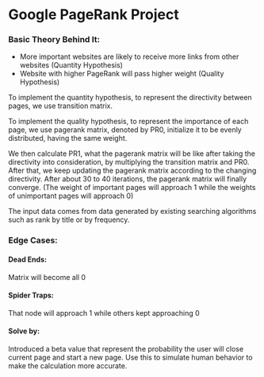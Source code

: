 # Google PageRank Project

### Basic Theory Behind It:

* More important websites are likely to receive more links from other websites (Quantity Hypothesis)
* Website with higher PageRank will pass higher weight (Quality Hypothesis)

To implement the quantity hypothesis, to represent the directivity between pages, we use transition matrix. 

To implement the quality hypothesis, to represent the importance of each page, we use pagerank matrix, denoted by PR0, initialize it to be evenly distributed, having the same weight. 

We then calculate PR1, what the pagerank matrix will be like after taking the directivity into consideration, by multiplying the transition matrix and PR0. After that, we keep updating the pagerank matrix according to the changing directivity. After about 30 to 40 iterations, the pagerank matrix will finally converge. (The weight of important pages will approach 1 while the weights of unimportant pages will approach 0)

The input data comes from data generated by existing searching algorithms such as rank by title or by frequency. 

### Edge Cases:

#### Dead Ends: 
Matrix will become all 0 
#### Spider Traps: 
That node will approach 1 while others kept approaching 0

#### Solve by: 
Introduced a beta value that represent the probability the user will close current page and start a new page. Use this to simulate human behavior to make the calculation more accurate. 


